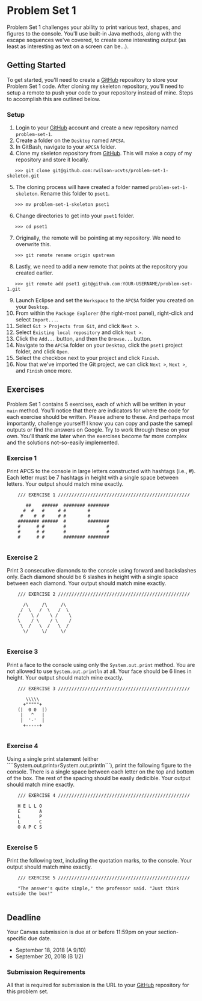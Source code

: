 # Problem Set 1

Problem Set 1 challenges your ability to print various text, shapes, and figures to the console. You'll use built-in Java methods, along with the escape sequences we've covered, to create some interesting output (as least as interesting as text on a screen can be...).

## Getting Started

To get started, you'll need to create a [GitHub](https://github.com/) repository to store your Problem Set 1 code. After cloning my skeleton repository, you'll need to setup a remote to push your code to your repository instead of mine. Steps to accomplish this are outlined below.

### Setup

01. Login to your [GitHub](https://github.com/) account and create a new repository named ```problem-set-1```.
02. Create a folder on the ```Desktop``` named ```APCSA```.
03. In GitBash, navigate to your ```APCSA``` folder.
04. Clone my skeleton repository from [GitHub](https://github.com/). This will make a copy of my repository and store it locally.
```
   >>> git clone git@github.com:rwilson-ucvts/problem-set-1-skeleton.git
```
05. The cloning process will have created a folder named ```problem-set-1-skeleton```. Rename this folder to ```pset1```.
```
   >>> mv problem-set-1-skeleton pset1
```
06. Change directories to get into your ```pset1``` folder.
```
   >>> cd pset1
```
07. Originally, the remote will be pointing at my repository. We need to overwrite this.
```
   >>> git remote rename origin upstream
```
08. Lastly, we need to add a new remote that points at the repository you created earlier.
```
   >>> git remote add pset1 git@github.com:YOUR-USERNAME/problem-set-1.git
```
09. Launch Eclipse and set the ```Workspace``` to the ```APCSA``` folder you created on your ```Desktop```.
10. From within the ```Package Explorer``` (the right-most panel), right-click and select ```Import...```.
11. Select ```Git > Projects from Git```, and click ```Next >```.
12. Select ```Existing local repository``` and click ```Next >```.
13. Click the ```Add...``` button, and then the ```Browse...``` button.
14. Navigate to the ```APCSA``` folder on your ```Desktop```, click the ```pset1``` project folder, and click ```Open```.
15. Select the checkbox next to your project and click ```Finish```.
16. Now that we've imported the Git project, we can click ```Next >```, ```Next >```, and ```Finish``` once more.

## Exercises

Problem Set 1 contains 5 exercises, each of which will be written in your ```main``` method. You'll notice that there are indicators for where the code for each exercise should be written. Please adhere to these. And perhaps most importantly, challenge yourself! I know you can copy and paste the samepl outputs or find the answers on Google. Try to work through these on your own. You'll thank me later when the exercises become far more complex and the solutions not-so-easily implemented.

### Exercise 1

Print APCS to the console in large letters constructed with hashtags (i.e., #). Each letter must be 7 hashtags in height with a single space between letters. Your output should match mine exactly.
```
    /// EXERCISE 1 /////////////////////////////////////////////////

       ##    ######  ######## ########
      #  #   #     # #        #
     #    #  #     # #        #
    ######## ######  #        ########
    #      # #       #               #
    #      # #       #               #
    #      # #       ######## ########
    
```

### Exercise 2

Print 3 consecutive diamonds to the console using forward and backslashes only. Each diamond should be 6 slashes in height with a single space between each diamond. Your output should match mine exactly.
```
    /// EXERCISE 2 /////////////////////////////////////////////////

      /\     /\     /\
     /  \   /  \   /  \
    /    \ /    \ /    \
    \    / \    / \    /
     \  /   \  /   \  /
      \/     \/     \/
      
```

### Exercise 3

Print a face to the console using only the ```System.out.print``` method. You are not allowed to use ```System.out.println``` at all. Your face should be 6 lines in height. Your output should match mine exactly.
```
    /// EXERCISE 3 /////////////////////////////////////////////////

       \\\\\
      +"""""+
    (|  0 0  |)
     |   ^   |
     |  '-'  |
      +-----+
      
```

### Exercise 4

Using a single print statement (either ````System.out.print``` or ```System.out.println```), print the following figure to the console. There is a single space between each letter on the top and bottom of the box. The rest of the spacing should be easily dedicible. Your output should match mine exactly. 
```
    /// EXERCISE 4 /////////////////////////////////////////////////

    H E L L O
    E       A
    L       P
    L       C
    O A P C S
    
```

### Exercise 5

Print the following text, including the quotation marks, to the console. Your output should match mine exactly.
```
    /// EXERCISE 5 /////////////////////////////////////////////////

    "The answer's quite simple," the professor said. "Just think outside the box!"
    
```

## Deadline

Your Canvas submission is due at or before 11:59pm on your section-specific due date.
* September 18, 2018 (A 9/10)
* September 20, 2018 (B 1/2)

### Submission Requirements

All that is required for submission is the URL to your [GitHub](https://github.com/) repository for this problem set.
